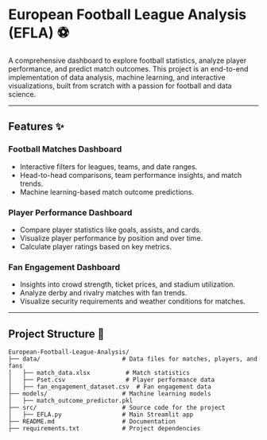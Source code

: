 # **European Football League Analysis (EFLA)** ⚽
A comprehensive dashboard to explore football statistics, analyze player performance, and predict match outcomes. This project is an end-to-end implementation of data analysis, machine learning, and interactive visualizations, built from scratch with a passion for football and data science.

---

## **Features** ✨

### **Football Matches Dashboard**
- Interactive filters for leagues, teams, and date ranges.
- Head-to-head comparisons, team performance insights, and match trends.
- Machine learning-based match outcome predictions.

### **Player Performance Dashboard**
- Compare player statistics like goals, assists, and cards.
- Visualize player performance by position and over time.
- Calculate player ratings based on key metrics.

### **Fan Engagement Dashboard**
- Insights into crowd strength, ticket prices, and stadium utilization.
- Analyze derby and rivalry matches with fan trends.
- Visualize security requirements and weather conditions for matches.

---

## **Project Structure** 📂
```plaintext
European-Football-League-Analysis/
├── data/                       # Data files for matches, players, and fans
│   ├── match_data.xlsx          # Match statistics
│   ├── Pset.csv                 # Player performance data
│   ├── fan_engagement_dataset.csv  # Fan engagement data
├── models/                     # Machine learning models
│   ├── match_outcome_predictor.pkl
├── src/                        # Source code for the project
│   ├── EFLA.py                 # Main Streamlit app
├── README.md                   # Documentation
├── requirements.txt            # Project dependencies
